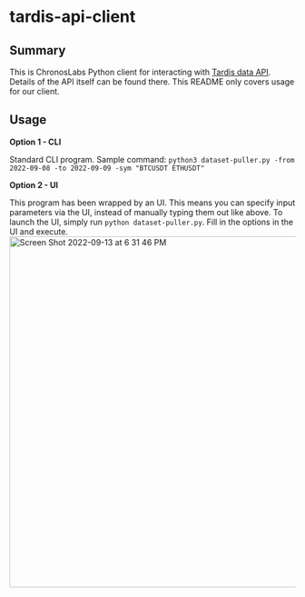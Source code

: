# tardis-api-client

## Summary
This is ChronosLabs Python client for interacting with [Tardis data API](https://docs.tardis.dev/downloadable-csv-files). Details of the API itself can be found there. This README only covers usage for our client.

## Usage

**Option 1 - CLI**

Standard CLI program. Sample command: 
`python3 dataset-puller.py -from 2022-09-08 -to 2022-09-09 -sym "BTCUSDT ETHUSDT"`

**Option 2 - UI**

This program has been wrapped by an UI. This means you can specify input parameters via the UI, instead of manually typing them out like above. To launch the UI, simply run `python dataset-puller.py`. Fill in the options in the UI and execute.
<img width="618" alt="Screen Shot 2022-09-13 at 6 31 46 PM" src="https://user-images.githubusercontent.com/113400670/190021372-43e18dad-8fef-4d0e-a5fd-0a2db4bf31e1.png">
